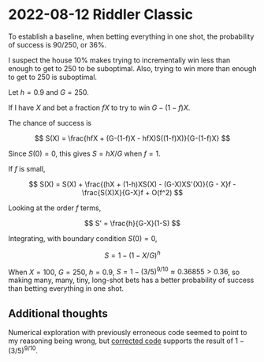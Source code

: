 2022-08-12 Riddler Classic
==========================
To establish a baseline, when betting everything in one shot, the
probability of success is 90/250, or 36%.

I suspect the house 10% makes trying to incrementally win less than enough
to get to 250 to be suboptimal.  Also, trying to win more than enough to
get to 250 is suboptimal.

Let $h = 0.9$ and $G = 250$.

If I have $X$ and bet a fraction $fX$ to try to win $G-(1-f)X$.

The chance of success is

$$ S(X) = \frac{hfX + (G-(1-f)X - hfX)S((1-f)X)}{G-(1-f)X} $$

Since $S(0) = 0$, this gives $S = hX/G$ when $f = 1$.

If $f$ is small,

$$ S(X) = S(X) + \frac{(hX + (1-h)XS(X) - (G-X)XS'(X)}{G - X}f - \frac{S(X)X}{G-X}f + O(f^2) $$

Looking at the order $f$ terms,

$$ S' = \frac{h}{G-X}(1-S) $$

Integrating, with boundary condition $S(0) = 0$,

$$ S = 1 - (1-X/G)^h $$

When $X=100$, $G=250$, $h=0.9$, $S = 1 - (3/5)^{9/10} \approx 0.36855 > 0.36$,
so making many, many, tiny, long-shot bets has a better probability of success
than betting everything in one shot.

Additional thoughts
-------------------
Numerical exploration with previously erroneous code seemed to point to my
reasoning being wrong, but [corrected code](20220812c.hs) supports the
result of $1 - (3/5)^{9/10}$.
